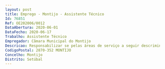 ```yaml
--- 
layout: post
title: Emprego - Montijo - Assistente Técnico
Id: 76851
Ref: OE202006/0012
DataAbertura: 2020-06-01
DataFecho: 2020-06-17
Trabalho: Assistente Técnico
Empregador: Câmara Municipal do Montijo
Descricao: Responsabilizar se pelas áreas de serviço a seguir descriminadas, consoante a distribuição efetuada pelo a Chefe dos Serviços de Administração Escolar  1 – Área de Alunos  2 – Área de Pessoal  3  Área de Contabilidade  4 – Área de Expediente  5 – Serviço de Ação Social Escolar  Tratamento de expediente e da correspondência de cada setor  Elaboração de estatísticas relativas a cada área de serviço  Expediente e arquivo de correspondência relativa a cada área de serviço  Atendimento ao público.
CodigoPostal: 2870-352 MONTIJO
Concelho: Montijo
Distrito: Setúbal
--- 
```

